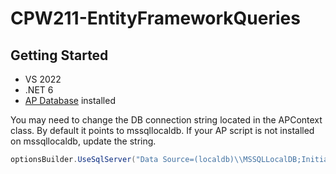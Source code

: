 # CPW211-EntityFrameworkQueries

## Getting Started
- VS 2022
- .NET 6
- [AP Database](create_ap.sql) installed

You may need to change the DB connection string located in the APContext class.
By default it points to mssqllocaldb. If your AP script is not installed on mssqllocaldb, update the string.
```csharp
optionsBuilder.UseSqlServer("Data Source=(localdb)\\MSSQLLocalDB;Initial Catalog=AP");
```
